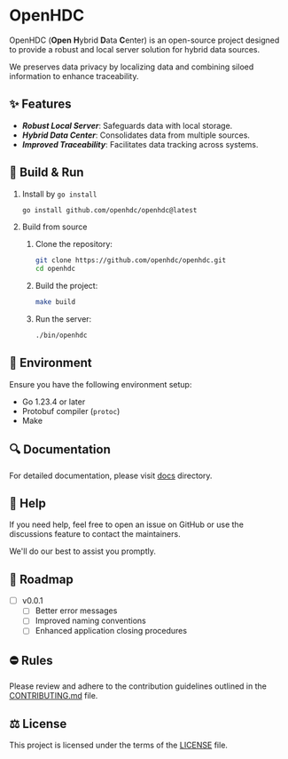 # OpenHDC

OpenHDC (**Open** **H**ybrid **D**ata **C**enter) is an open-source project designed to provide a robust and local server solution for hybrid data sources. 

We preserves data privacy by localizing data and combining siloed information to enhance traceability.

## ✨ Features

- ***Robust Local Server***: Safeguards data with local storage.
- ***Hybrid Data Center***: Consolidates data from multiple sources.
- ***Improved Traceability***: Facilitates data tracking across systems.

## 🍺 Build & Run

1. Install by `go install`

    ```sh
    go install github.com/openhdc/openhdc@latest
    ```

2. Build from source
    1. Clone the repository:

        ```sh
        git clone https://github.com/openhdc/openhdc.git
        cd openhdc
        ```
    
    2. Build the project:

        ```sh
        make build
        ```
    
    3. Run the server:
   
        ```sh
        ./bin/openhdc
        ```
    

## 🔨 Environment

Ensure you have the following environment setup:

- Go 1.23.4 or later
- Protobuf compiler (`protoc`)
- Make

## 🔍 Documentation

For detailed documentation, please visit [docs](/docs) directory.

## 🦮 Help

If you need help, feel free to open an issue on GitHub or use the discussions feature to contact the maintainers. 

We'll do our best to assist you promptly.

## 📢 Roadmap
- [ ] v0.0.1
    - [ ] Better error messages
    - [ ] Improved naming conventions
    - [ ] Enhanced application closing procedures

## ⛔ Rules

Please review and adhere to the contribution guidelines outlined in the [CONTRIBUTING.md](CONTRIBUTING.md) file.

## ⚖️ License

This project is licensed under the terms of the [LICENSE](LICENSE) file.
